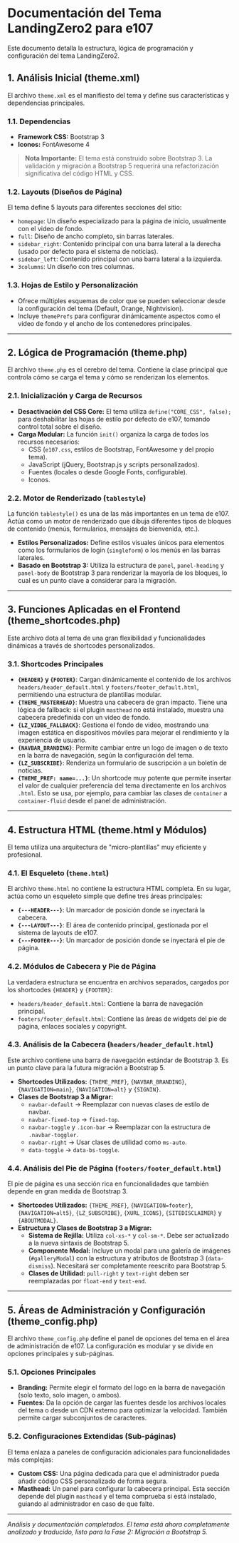 # Documentación del Tema LandingZero2 para e107

Este documento detalla la estructura, lógica de programación y configuración del tema LandingZero2.

## 1. Análisis Inicial (theme.xml)

El archivo `theme.xml` es el manifiesto del tema y define sus características y dependencias principales.

### 1.1. Dependencias

- **Framework CSS:** Bootstrap 3
- **Iconos:** FontAwesome 4

> **Nota Importante:** El tema está construido sobre Bootstrap 3. La validación y migración a Bootstrap 5 requerirá una refactorización significativa del código HTML y CSS.

### 1.2. Layouts (Diseños de Página)

El tema define 5 layouts para diferentes secciones del sitio:

- `homepage`: Un diseño especializado para la página de inicio, usualmente con el video de fondo.
- `full`: Diseño de ancho completo, sin barras laterales.
- `sidebar_right`: Contenido principal con una barra lateral a la derecha (usado por defecto para el sistema de noticias).
- `sidebar_left`: Contenido principal con una barra lateral a la izquierda.
- `3columns`: Un diseño con tres columnas.

### 1.3. Hojas de Estilo y Personalización

- Ofrece múltiples esquemas de color que se pueden seleccionar desde la configuración del tema (Default, Orange, Nightvision).
- Incluye `themePrefs` para configurar dinámicamente aspectos como el video de fondo y el ancho de los contenedores principales.

---

## 2. Lógica de Programación (theme.php)

El archivo `theme.php` es el cerebro del tema. Contiene la clase principal que controla cómo se carga el tema y cómo se renderizan los elementos.

### 2.1. Inicialización y Carga de Recursos

- **Desactivación del CSS Core:** El tema utiliza `define("CORE_CSS", false);` para deshabilitar las hojas de estilo por defecto de e107, tomando control total sobre el diseño.
- **Carga Modular:** La función `init()` organiza la carga de todos los recursos necesarios:
    - CSS (`e107.css`, estilos de Bootstrap, FontAwesome y del propio tema).
    - JavaScript (jQuery, Bootstrap.js y scripts personalizados).
    - Fuentes (locales o desde Google Fonts, configurable).
    - Iconos.

### 2.2. Motor de Renderizado (`tablestyle`)

La función `tablestyle()` es una de las más importantes en un tema de e107. Actúa como un motor de renderizado que dibuja diferentes tipos de bloques de contenido (menús, formularios, mensajes de bienvenida, etc.).

- **Estilos Personalizados:** Define estilos visuales únicos para elementos como los formularios de login (`singleform`) o los menús en las barras laterales.
- **Basado en Bootstrap 3:** Utiliza la estructura de `panel`, `panel-heading` y `panel-body` de Bootstrap 3 para renderizar la mayoría de los bloques, lo cual es un punto clave a considerar para la migración.

---

## 3. Funciones Aplicadas en el Frontend (theme_shortcodes.php)

Este archivo dota al tema de una gran flexibilidad y funcionalidades dinámicas a través de shortcodes personalizados.

### 3.1. Shortcodes Principales

- **`{HEADER}` y `{FOOTER}`**: Cargan dinámicamente el contenido de los archivos `headers/header_default.html` y `footers/footer_default.html`, permitiendo una estructura de plantillas modular.
- **`{THEME_MASTERHEAD}`**: Muestra una cabecera de gran impacto. Tiene una lógica de fallback: si el plugin `masthead` no está instalado, muestra una cabecera predefinida con un video de fondo.
- **`{LZ_VIDBG_FALLBACK}`**: Gestiona el fondo de video, mostrando una imagen estática en dispositivos móviles para mejorar el rendimiento y la experiencia de usuario.
- **`{NAVBAR_BRANDING}`**: Permite cambiar entre un logo de imagen o de texto en la barra de navegación, según la configuración del tema.
- **`{LZ_SUBSCRIBE}`**: Renderiza un formulario de suscripción a un boletín de noticias.
- **`{THEME_PREF: name=...}`**: Un shortcode muy potente que permite insertar el valor de cualquier preferencia del tema directamente en los archivos `.html`. Esto se usa, por ejemplo, para cambiar las clases de `container` a `container-fluid` desde el panel de administración.

---

## 4. Estructura HTML (theme.html y Módulos)

El tema utiliza una arquitectura de "micro-plantillas" muy eficiente y profesional.

### 4.1. El Esqueleto (`theme.html`)

El archivo `theme.html` no contiene la estructura HTML completa. En su lugar, actúa como un esqueleto simple que define tres áreas principales:

- **`{---HEADER---}`**: Un marcador de posición donde se inyectará la cabecera.
- **`{---LAYOUT---}`**: El área de contenido principal, gestionada por el sistema de layouts de e107.
- **`{---FOOTER---}`**: Un marcador de posición donde se inyectará el pie de página.

### 4.2. Módulos de Cabecera y Pie de Página

La verdadera estructura se encuentra en archivos separados, cargados por los shortcodes `{HEADER}` y `{FOOTER}`:

- `headers/header_default.html`: Contiene la barra de navegación principal.
- `footers/footer_default.html`: Contiene las áreas de widgets del pie de página, enlaces sociales y copyright.

### 4.3. Análisis de la Cabecera (`headers/header_default.html`)

Este archivo contiene una barra de navegación estándar de Bootstrap 3. Es un punto clave para la futura migración a Bootstrap 5.

- **Shortcodes Utilizados:** `{THEME_PREF}`, `{NAVBAR_BRANDING}`, `{NAVIGATION=main}`, `{NAVIGATION=alt}` y `{SIGNIN}`.
- **Clases de Bootstrap 3 a Migrar:**
  - `navbar-default` -> Reemplazar con nuevas clases de estilo de navbar.
  - `navbar-fixed-top` -> `fixed-top`.
  - `navbar-toggle` y `.icon-bar` -> Reemplazar con la estructura de `.navbar-toggler`.
  - `navbar-right` -> Usar clases de utilidad como `ms-auto`.
  - `data-toggle` -> `data-bs-toggle`.

### 4.4. Análisis del Pie de Página (`footers/footer_default.html`)

El pie de página es una sección rica en funcionalidades que también depende en gran medida de Bootstrap 3.

- **Shortcodes Utilizados:** `{THEME_PREF}`, `{NAVIGATION=footer}`, `{NAVIGATION=alt5}`, `{LZ_SUBSCRIBE}`, `{XURL_ICONS}`, `{SITEDISCLAIMER}` y `{ABOUTMODAL}`.
- **Estructura y Clases de Bootstrap 3 a Migrar:**
  - **Sistema de Rejilla:** Utiliza `col-xs-*` y `col-sm-*`. Debe ser actualizado a la nueva sintaxis de Bootstrap 5.
  - **Componente Modal:** Incluye un modal para una galería de imágenes (`#galleryModal`) con la estructura y atributos de Bootstrap 3 (`data-dismiss`). Necesitará ser completamente reescrito para Bootstrap 5.
  - **Clases de Utilidad:** `pull-right` y `text-right` deben ser reemplazadas por `float-end` y `text-end`.

---

## 5. Áreas de Administración y Configuración (theme_config.php)

El archivo `theme_config.php` define el panel de opciones del tema en el área de administración de e107. La configuración es modular y se divide en opciones principales y sub-páginas.

### 5.1. Opciones Principales

- **Branding:** Permite elegir el formato del logo en la barra de navegación (solo texto, solo imagen, o ambos).
- **Fuentes:** Da la opción de cargar las fuentes desde los archivos locales del tema o desde un CDN externo para optimizar la velocidad. También permite cargar subconjuntos de caracteres.

### 5.2. Configuraciones Extendidas (Sub-páginas)

El tema enlaza a paneles de configuración adicionales para funcionalidades más complejas:

- **Custom CSS:** Una página dedicada para que el administrador pueda añadir código CSS personalizado de forma segura.
- **Masthead:** Un panel para configurar la cabecera principal. Esta sección depende del plugin `masthead` y el tema comprueba si está instalado, guiando al administrador en caso de que falte.

---
*Análisis y documentación completados. El tema está ahora completamente analizado y traducido, listo para la Fase 2: Migración a Bootstrap 5.*
